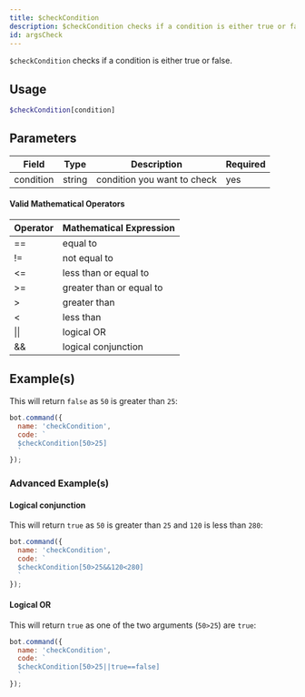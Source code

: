 ```yaml
---
title: $checkCondition 
description: $checkCondition checks if a condition is either true or false.
id: argsCheck
---
```


`$checkCondition` checks if a condition is either true or false.

## Usage

```php
$checkCondition[condition]
```

## Parameters 


| Field     | Type    | Description                                        | Required |
|-----------|---------|----------------------------------------------------|----------|
| condition | string  | condition you want to check                        | yes      |

#### Valid Mathematical Operators
 
| Operator    | Mathematical Expression    |
|-------------|----------------------------|
|      ==     |         equal to           |
|      !=     |       not equal to         |
|      <=     |   less than or equal to    |
|      \>=    |  greater than or equal to  |
|      \>     |        greater than        |
|      <      |         less than          |
|      \|\|   |        logical OR          |
|      &&     |    logical conjunction     |


## Example(s)

This will return `false` as `50` is greater than `25`:

```javascript
bot.command({
  name: 'checkCondition',
  code: `
  $checkCondition[50>25]
  `
});
```

### Advanced Example(s)

#### Logical conjunction
This will return `true` as `50` is greater than `25` and `120` is less than `280`:

```javascript
bot.command({
  name: 'checkCondition',
  code: `
  $checkCondition[50>25&&120<280]
  `
});
```

#### Logical OR 
This will return `true` as one of the two arguments (`50>25`) are `true`:

```javascript
bot.command({
  name: 'checkCondition',
  code: `
  $checkCondition[50>25||true==false]
  `
});
```

